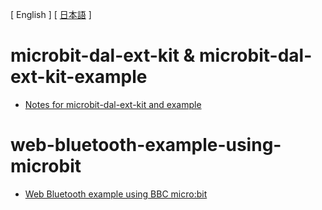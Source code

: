 [ English ] [ [日本語](README.ja.md) ]

# microbit-dal-ext-kit & microbit-dal-ext-kit-example

+ [Notes for microbit-dal-ext-kit and example](https://github.com/softgraph/microbit-dal-ext-kit-example/wiki/)

# web-bluetooth-example-using-microbit

+ [Web Bluetooth example using BBC micro:bit](https://github.com/softgraph/web-bluetooth-example-using-microbit)
